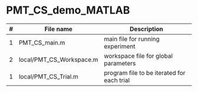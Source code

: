 # PMT_CS_demo_MATLAB

| # | File name | Description |
| ----------- | ----------- | ----------- |
| 1 | PMT_CS_main.m | main file for running experiment |
| 2 | local/PMT_CS_Workspace.m | workspace file for global parameters |
| 1 | local/PMT_CS_Trial.m | program file to be iterated for each trial |
